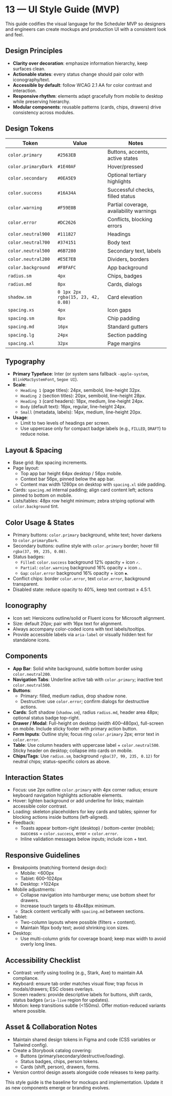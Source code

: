 # 13 — UI Style Guide (MVP)

This guide codifies the visual language for the Scheduler MVP so designers and engineers can create mockups and production UI with a consistent look and feel.

## Design Principles

- **Clarity over decoration**: emphasize information hierarchy, keep surfaces clean.
- **Actionable states**: every status change should pair color with iconography/text.
- **Accessible by default**: follow WCAG 2.1 AA for color contrast and interaction.
- **Responsive rhythm**: elements adapt gracefully from mobile to desktop while preserving hierarchy.
- **Modular components**: reusable patterns (cards, chips, drawers) drive consistency across modules.

## Design Tokens

| Token             | Value                 | Notes                                   |
|-------------------|-----------------------|-----------------------------------------|
| `color.primary`   | `#2563EB`             | Buttons, accents, active states         |
| `color.primaryDark` | `#1E40AF`          | Hover/pressed                           |
| `color.secondary` | `#0EA5E9`             | Optional tertiary highlights            |
| `color.success`   | `#16A34A`             | Successful checks, filled status        |
| `color.warning`   | `#F59E0B`             | Partial coverage, availability warnings |
| `color.error`     | `#DC2626`             | Conflicts, blocking errors              |
| `color.neutral900`| `#111827`             | Headings                                |
| `color.neutral700`| `#374151`             | Body text                               |
| `color.neutral500`| `#6B7280`             | Secondary text, labels                  |
| `color.neutral200`| `#E5E7EB`             | Dividers, borders                       |
| `color.background`| `#F8FAFC`             | App background                          |
| `radius.sm`       | `4px`                 | Chips, badges                           |
| `radius.md`       | `8px`                 | Cards, dialogs                          |
| `shadow.sm`       | `0 1px 2px rgba(15, 23, 42, 0.08)` | Card elevation                 |
| `spacing.xs`      | `4px`                 | Icon gaps                               |
| `spacing.sm`      | `8px`                 | Chip padding                            |
| `spacing.md`      | `16px`                | Standard gutters                        |
| `spacing.lg`      | `24px`                | Section padding                         |
| `spacing.xl`      | `32px`                | Page margins                            |

## Typography

- **Primary Typeface**: Inter (or system sans fallback `-apple-system`, `BlinkMacSystemFont`, `Segoe UI`).
- **Scale**:
  - `Heading 1` (page titles): 24px, semibold, line-height 32px.
  - `Heading 2` (section titles): 20px, semibold, line-height 28px.
  - `Heading 3` (card headers): 18px, medium, line-height 24px.
  - `Body` (default text): 16px, regular, line-height 24px.
  - `Small` (metadata, labels): 14px, medium, line-height 20px.
- **Usage**:
  - Limit to two levels of headings per screen.
  - Use uppercase only for compact badge labels (e.g., `FILLED`, `DRAFT`) to reduce noise.

## Layout & Spacing

- Base grid: 8px spacing increments.
- Page layout:
  - Top app bar height 64px desktop / 56px mobile.
  - Context bar 56px, pinned below the app bar.
  - Content max width 1280px on desktop with `spacing.xl` side padding.
- Cards: `spacing.md` internal padding; align card content left; actions pinned to bottom on mobile.
- Lists/tables: 48px row height minimum; zebra striping optional with `color.background` tint.

## Color Usage & States

- Primary buttons: `color.primary` background, white text; hover darkens to `color.primaryDark`.
- Secondary buttons: outline style with `color.primary` border; hover fill `rgba(37, 99, 235, 0.08)`.
- Status badges:
  - `Filled`: `color.success` background 12% opacity + icon `✓`.
  - `Partial`: `color.warning` background 16% opacity + icon `⚠`.
  - `Gap`: `color.error` background 16% opacity + icon `✱`.
- Conflict chips: border `color.error`, text `color.error`, background transparent.
- Disabled state: reduce opacity to 40%, keep text contrast ≥ 4.5:1.

## Iconography

- Icon set: Heroicons outline/solid or Fluent icons for Microsoft alignment.
- Size: default 20px; pair with 16px text for alignment.
- Always accompany color-coded icons with text labels/tooltips.
- Provide accessible labels via `aria-label` or visually hidden text for standalone icons.

## Components

- **App Bar**: Solid white background, subtle bottom border using `color.neutral200`.
- **Navigation Tabs**: Underline active tab with `color.primary`; inactive text `color.neutral500`.
- **Buttons**:
  - Primary: filled, medium radius, drop shadow none.
  - Destructive: use `color.error`; confirm dialogs for destructive actions.
- **Cards**: Soft shadow (`shadow.sm`), radius `radius.md`, header area 48px; optional status badge top-right.
- **Drawer / Modal**: Full-height on desktop (width 400–480px), full-screen on mobile. Include sticky footer with primary action button.
- **Form Inputs**: Outline style; focus ring `color.primary` 2px; error text in `color.error`.
- **Table**: Use column headers with uppercase label + `color.neutral500`. Sticky header on desktop; collapse into cards on mobile.
- **Chips/Tags**: Use `radius.sm`, background `rgba(37, 99, 235, 0.12)` for neutral chips; status-specific colors as above.

## Interaction States

- Focus: use 2px outline `color.primary` with 4px corner radius; ensure keyboard navigation highlights actionable elements.
- Hover: lighten background or add underline for links; maintain accessible color contrast.
- Loading: skeleton placeholders for key cards and tables; spinner for blocking actions inside buttons (left-aligned).
- Feedback:
  - Toasts appear bottom-right (desktop) / bottom-center (mobile); success = `color.success`, error = `color.error`.
  - Inline validation messages below inputs; include icon + text.

## Responsive Guidelines

- Breakpoints (matching frontend design doc):
  - Mobile: <600px
  - Tablet: 600–1024px
  - Desktop: >1024px
- Mobile adjustments:
  - Collapse navigation into hamburger menu; use bottom sheet for drawers.
  - Increase touch targets to 48x48px minimum.
  - Stack content vertically with `spacing.md` between sections.
- Tablet:
  - Two-column layouts where possible (filters + content).
  - Maintain 16px body text; avoid shrinking icon sizes.
- Desktop:
  - Use multi-column grids for coverage board; keep max width to avoid overly long lines.

## Accessibility Checklist

- Contrast: verify using tooling (e.g., Stark, Axe) to maintain AA compliance.
- Keyboard: ensure tab order matches visual flow; trap focus in modals/drawers; ESC closes overlays.
- Screen readers: provide descriptive labels for buttons, shift cards, status badges (`aria-live` region for updates).
- Motion: keep transitions subtle (<150ms). Offer motion-reduced variants where possible.

## Asset & Collaboration Notes

- Maintain shared design tokens in Figma and code (CSS variables or Tailwind config).
- Create a Storybook catalog covering:
  - Buttons (primary/secondary/destructive/loading).
  - Status badges, chips, person tokens.
  - Cards (shift, person), drawers, forms.
- Version control design assets alongside code releases to keep parity.

This style guide is the baseline for mockups and implementation. Update it as new components emerge or branding evolves.
